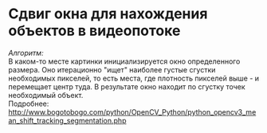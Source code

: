 # Сдвиг окна для нахождения объектов в видеопотоке

*Алгоритм:*          
В каком-то месте картинки инициализируется окно определенного размера. Оно итерационно "ищет" наиболее густые сгустки необходимых пикселей, то есть места, где плотность пикселей выше - и перемещает центр туда. В результате окно находит по сгустку точек необходимый объект.       
Подробнее: http://www.bogotobogo.com/python/OpenCV_Python/python_opencv3_mean_shift_tracking_segmentation.php
